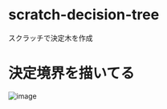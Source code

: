 # scratch-decision-tree
スクラッチで決定木を作成

# 決定境界を描いてる

![image](https://user-images.githubusercontent.com/29496312/57977390-6ac8aa80-7a32-11e9-957c-2907c41d1b5a.png)
